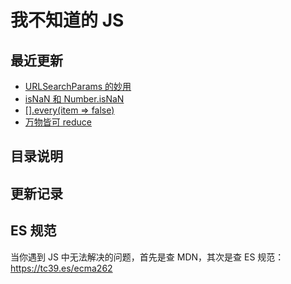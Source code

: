 # 我不知道的 JS

## 最近更新

- [URLSearchParams 的妙用](/JS/check-for-gaps/ch14)
- [isNaN 和 Number.isNaN](/JS/uncanny-tricks/ch14)
- [[].every(item => false)](/JS/uncanny-tricks/ch14)
- [万物皆可 reduce](/JS/uncanny-tricks/ch12)

## 目录说明

<Info />

## 更新记录

<List type='JS'/>

## ES 规范

当你遇到 JS 中无法解决的问题，首先是查 MDN，其次是查 ES 规范：
https://tc39.es/ecma262
